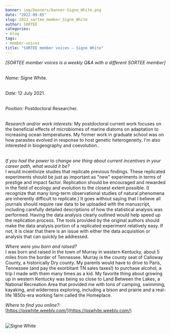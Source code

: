 ```yaml
---
banner: img/banners/banner-Signe_White.png
date: "2022-09-05"
slug: 2022_sortee_member_Signe_White
author: SORTEE
categories:
- blog
tags:
- member-voices
title: "SORTEE member voices – Signe White" 
---
```



*[SORTEE member voices is a weekly Q&A with a different SORTEE member]*   
&nbsp;
&nbsp;

   _Name:_ Signe White.   
&nbsp;

   _Date:_ 12 July 2021.   
&nbsp;

   _Position:_ Postdoctoral Researcher.   
&nbsp;

   _Research and/or work interests:_ My postdoctoral current work focuses on the beneficial effects of microbiomes of marine diatoms on adaptation to increasing ocean temperatures. My former work in graduate school was on how parasites evolved in response to host genetic heterogeneity. I'm also interested in biogeography and coevolution..   
&nbsp;
&nbsp;

_If you had the power to change one thing about current incentives in your career path, what would it be?_   
I would incentivize studies that replicate previous findings. These replicated experiments should be just as important as "new" experiments in terms of prestige and impact factor. Replication should be encouraged and rewarded in the field of ecology and evolution to the closest extent possible. (I recognize that many long-term observational studies of natural phenomena are inherently difficult to replicate.) It goes without saying that I believe all journals should require raw data to be uploaded with the manuscript, including carefully detailed descriptions of how the statistical analysis was performed. Having the data analysis clearly outlined would help speed up the replication process. The tools provided by the original authors should make the data analysis portion of a replicated experiment relatively easy. If not, it is clear that there is an issue with either the data acquisition or analysis that can quickly be addressed.
&nbsp;
&nbsp;

_Where were you born and raised?_   
I was born and raised in the town of Murray in western Kentucky, about 5 miles from the border of Tennessee. Murray is the county seat of Calloway County, a historically Dry county. My parents would have to drive to Paris, Tennessee (and pay the exorbitant TN sales taxes!) to purchase alcohol, a trip I made with them many times as a kid. My favorite thing about growing up in western Kentucky was being so close to Land Between the Lakes, a National Recreation Area that provided me with tons of camping, swimming, kayaking, and wilderness exploring, including a bison and prairie and a real-life 1850s-era working farm called the Homeplace.
&nbsp;
&nbsp;

_Where to find you online?:_   
[https://pswhite.weebly.com/](https://pswhite.weebly.com/)   
&nbsp;
&nbsp;


![Signe White](/blog/images/Signe_White.png)    
&nbsp;